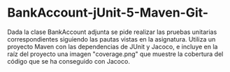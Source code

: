 # BankAccount-jUnit-5-Maven-Git-
Dada la clase BankAccount adjunta se pide realizar las pruebas unitarias correspondientes siguiendo las pautas vistas en la asignatura. Utiliza un proyecto Maven con las dependencias de JUnit y Jacoco, e incluye en la raíz del proyecto una imagen "coverage.png" que muestre la cobertura del código que se ha conseguido con Jacoco.
